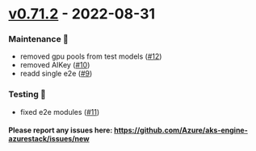
<a name="v0.71.2"></a>
# [v0.71.2] - 2022-08-31
### Maintenance 🔧
- removed gpu pools from test models ([#12](https://github.com/Azure/aks-engine-azurestack/issues/12))
- removed AIKey ([#10](https://github.com/Azure/aks-engine-azurestack/issues/10))
- readd single e2e ([#9](https://github.com/Azure/aks-engine-azurestack/issues/9))

### Testing 💚
- fixed e2e modules ([#11](https://github.com/Azure/aks-engine-azurestack/issues/11))

#### Please report any issues here: https://github.com/Azure/aks-engine-azurestack/issues/new
[Unreleased]: https://github.com/Azure/aks-engine-azurestack/compare/v0.71.2...HEAD
[v0.71.2]: https://github.com/Azure/aks-engine-azurestack/compare/v0.71.1...v0.71.2
